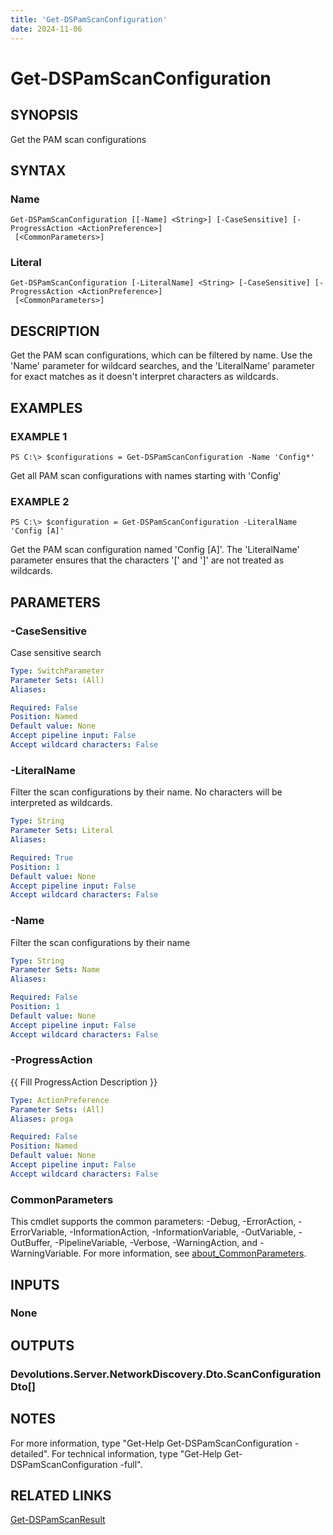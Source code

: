 ```yaml
---
title: 'Get-DSPamScanConfiguration'
date: 2024-11-06
---
```



# Get-DSPamScanConfiguration

## SYNOPSIS
Get the PAM scan configurations

## SYNTAX

### Name
```
Get-DSPamScanConfiguration [[-Name] <String>] [-CaseSensitive] [-ProgressAction <ActionPreference>]
 [<CommonParameters>]
```

### Literal
```
Get-DSPamScanConfiguration [-LiteralName] <String> [-CaseSensitive] [-ProgressAction <ActionPreference>]
 [<CommonParameters>]
```

## DESCRIPTION
Get the PAM scan configurations, which can be filtered by name. 
Use the 'Name' parameter for wildcard searches, and the 'LiteralName' parameter for exact matches as it doesn't interpret characters as wildcards.

## EXAMPLES

### EXAMPLE 1
```
PS C:\> $configurations = Get-DSPamScanConfiguration -Name 'Config*'
```

Get all PAM scan configurations with names starting with 'Config'

### EXAMPLE 2
```
PS C:\> $configuration = Get-DSPamScanConfiguration -LiteralName 'Config [A]'
```

Get the PAM scan configuration named 'Config \[A\]'.
The 'LiteralName' parameter ensures that the characters '\[' and '\]' are not treated as wildcards.

## PARAMETERS

### -CaseSensitive
Case sensitive search

```yaml
Type: SwitchParameter
Parameter Sets: (All)
Aliases:

Required: False
Position: Named
Default value: None
Accept pipeline input: False
Accept wildcard characters: False
```

### -LiteralName
Filter the scan configurations by their name.
No characters will be interpreted as wildcards.

```yaml
Type: String
Parameter Sets: Literal
Aliases:

Required: True
Position: 1
Default value: None
Accept pipeline input: False
Accept wildcard characters: False
```

### -Name
Filter the scan configurations by their name

```yaml
Type: String
Parameter Sets: Name
Aliases:

Required: False
Position: 1
Default value: None
Accept pipeline input: False
Accept wildcard characters: False
```

### -ProgressAction
{{ Fill ProgressAction Description }}

```yaml
Type: ActionPreference
Parameter Sets: (All)
Aliases: proga

Required: False
Position: Named
Default value: None
Accept pipeline input: False
Accept wildcard characters: False
```

### CommonParameters
This cmdlet supports the common parameters: -Debug, -ErrorAction, -ErrorVariable, -InformationAction, -InformationVariable, -OutVariable, -OutBuffer, -PipelineVariable, -Verbose, -WarningAction, and -WarningVariable. For more information, see [about_CommonParameters](http://go.microsoft.com/fwlink/?LinkID=113216).

## INPUTS

### None
## OUTPUTS

### Devolutions.Server.NetworkDiscovery.Dto.ScanConfigurationDto[]
## NOTES
For more information, type "Get-Help Get-DSPamScanConfiguration -detailed".
For technical information, type "Get-Help Get-DSPamScanConfiguration -full".

## RELATED LINKS

[Get-DSPamScanResult](http://127.0.0.1:1111/docs/Get-DSPamScanResult/)


